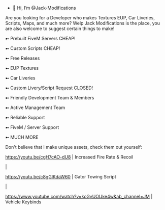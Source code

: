 - 👋 Hi, I’m @Jack-Modifications 

Are you looking for a Developer who makes Textures EUP, Car Liveries, Scripts, Maps, and much more? Welp Jack Modifications is the place, you are also welcome to suggest certain things to make!

 ➼ Prebuilt FiveM Servers  CHEAP!
 
 ➼ Custom Scripts  CHEAP!
 
 ➼ Free Releases
 
 ➼ EUP Textures
 
 ➼  Car Liveries
 
 ➼ Custom Livery/Script Request CLOSED!
 
 ➼ Friendly Development Team & Members
 
 ➼ Active Management Team
 
 ➼ Reliable Support

 ➼ FiveM / Server Support

 ➼ MUCH MORE

Don't believe that I make unique assets, check them out yourself:

https://youtu.be/cgH7cAO-dU8 | Increased Fire Rate & Recoil 

|

https://youtu.be/c8gGlKdaW60  | Gator Towing Script 

|

https://www.youtube.com/watch?v=kcGyUOUke4w&ab_channel=JM  | Vehicle Keybinds 
